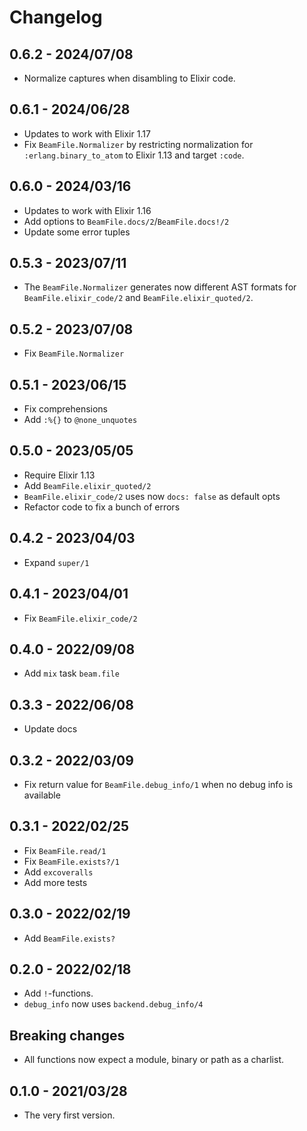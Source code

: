 # Changelog

## 0.6.2 - 2024/07/08

+ Normalize captures when disambling to Elixir code.

## 0.6.1 - 2024/06/28

+ Updates to work with Elixir 1.17
+ Fix `BeamFile.Normalizer` by restricting normalization for 
  `:erlang.binary_to_atom` to Elixir 1.13 and target `:code`.

## 0.6.0 - 2024/03/16

+ Updates to work with Elixir 1.16
+ Add options to `BeamFile.docs/2`/`BeamFile.docs!/2`
+ Update some error tuples

## 0.5.3 - 2023/07/11

+ The `BeamFile.Normalizer` generates now different AST formats for
  `BeamFile.elixir_code/2` and `BeamFile.elixir_quoted/2`.

## 0.5.2 - 2023/07/08

+ Fix `BeamFile.Normalizer`

## 0.5.1 - 2023/06/15

+ Fix comprehensions
+ Add `:%{}` to `@none_unquotes`

## 0.5.0 - 2023/05/05

+ Require Elixir 1.13
+ Add `BeamFile.elixir_quoted/2`
+ `BeamFile.elixir_code/2` uses now `docs: false` as default opts
+ Refactor code to fix a bunch of errors

## 0.4.2 - 2023/04/03

+ Expand `super/1`

## 0.4.1 - 2023/04/01

+ Fix `BeamFile.elixir_code/2`

## 0.4.0 - 2022/09/08

+ Add `mix` task `beam.file`

## 0.3.3 - 2022/06/08

+ Update docs

## 0.3.2 - 2022/03/09

+ Fix return value for `BeamFile.debug_info/1` when no debug info is available

## 0.3.1 - 2022/02/25

+ Fix `BeamFile.read/1`
+ Fix `BeamFile.exists?/1`
+ Add `excoveralls`
+ Add more tests

## 0.3.0 - 2022/02/19

+ Add `BeamFile.exists?`

## 0.2.0 - 2022/02/18

+ Add `!`-functions.
+ `debug_info` now uses `backend.debug_info/4`

## Breaking changes

+ All functions now expect a module, binary or path as a charlist.

## 0.1.0 - 2021/03/28

+ The very first version.
